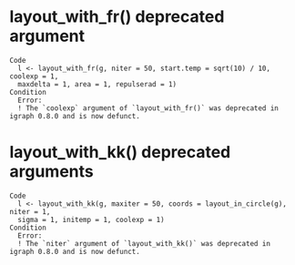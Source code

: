 # layout_with_fr() deprecated argument

    Code
      l <- layout_with_fr(g, niter = 50, start.temp = sqrt(10) / 10, coolexp = 1,
      maxdelta = 1, area = 1, repulserad = 1)
    Condition
      Error:
      ! The `coolexp` argument of `layout_with_fr()` was deprecated in igraph 0.8.0 and is now defunct.

# layout_with_kk() deprecated arguments

    Code
      l <- layout_with_kk(g, maxiter = 50, coords = layout_in_circle(g), niter = 1,
      sigma = 1, initemp = 1, coolexp = 1)
    Condition
      Error:
      ! The `niter` argument of `layout_with_kk()` was deprecated in igraph 0.8.0 and is now defunct.


